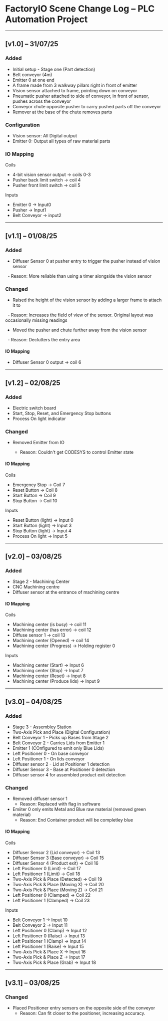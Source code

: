 # FactoryIO Scene Change Log – PLC Automation Project

---

## \[v1.0] – 31/07/25

### Added

* Initial setup - Stage one (Part detection)
* Belt conveyor (4m)
* Emitter 0 at one end
* A frame made from 3 walkway pillars right in front of emitter
* Vision sensor attached to frame, pointing down on conveyor
* Pneumatic pusher attached to side of conveyor, in front of sensor, pushes across the conveyor
* Conveyor chute opposite pusher to carry pushed parts off the conveyor
* Remover at the base of the chute removes parts

### Configuration

* Vision sensor: All Digital output
* Emitter 0: Output all types of raw material parts

### IO Mapping

Coils

* 4-bit vision sensor output -> coils 0-3
* Pusher back limit switch -> coil 4
* Pusher front limit switch -> coil 5

Inputs

* Emitter 0 -> Input0
* Pusher -> Input1
* Belt Conveyor -> input2

---

## \[v1.1] – 01/08/25

### Added

* Diffuser Sensor 0 at pusher entry to trigger the pusher instead of vision sensor

 	- Reason: More reliable than using a timer alongside the vision sensor


### Changed

* Raised the height of the vision sensor by adding a larger frame to attach it to

 	- Reason: Increases the field of view of the sensor. Original layout was occasionally missing readings

* Moved the pusher and chute further away from the vision sensor

 	- Reason: Declutters the entry area

#### IO Mapping

* Diffuser Sensor 0 output -> coil 6

---

## \[v1.2] – 02/08/25

### Added

* Electric switch board
* Start, Stop, Reset, and Emergency Stop buttons
* Process On light indicator

### Changed

* Removed Emitter from IO

 	- Reason: Couldn't get CODESYS to control Emitter state

#### IO Mapping

Coils

* Emergency Stop -> Coil 7
* Reset Button -> Coil 8
* Start Button -> Coil 9
* Stop Button -> Coil 10

Inputs

* Reset Button (light) -> Input 0
* Start Button (light) -> Input 3
* Stop Button (light) -> Input 4
* Process On light -> Input 5

---

## \[v2.0] – 03/08/25

### Added

* Stage 2 - Machining Center
* CNC Machining centre
* Diffuser sensor at the entrance of machining centre

#### IO Mapping

Coils

* Machining center (is busy) -> coil 11
* Machining center (has error) -> coil 12
* Diffuse sensor 1 -> coil 13
* Machining center (Opened) -> coil 14
* Machining center (Progress) -> Holding register 0

Inputs

* Machining center (Start) -> Input 6
* Machining center (Stop) -> Input 7
* Machining center (Reset) -> Input 8
* Machining center (Produce lids) -> Input 9

---

## \[v3.0] – 04/08/25

### Added

* Stage 3 - Assembley Station
* Two-Axis Pick and Place (Digital Configuration)
* Belt Conveyor 1 - Picks up Bases from Stage 2
* Belt Conveyor 2 - Carries Lids from Emitter 1
* Emitter 1 (COnfigured to emit only Blue Lids)
* Left Positioner 0 - On base conveyor
* Left Positioner 1 - On lids conveyor
* Diffuser sensor 2 - Lid at Positioner 1 detection
* Diffuser Sensor 3 - Base at Positioner 0 detection
* Diffuser sensor 4 for assembled product exit detection

### Changed
* Removed diffuser sensor 1
	- Reason: Replaced with flag in software
* Emiiter 0 only emits Metal and Blue raw material (removed green material)
	- Reason: End Container product will be completley blue

#### IO Mapping

Coils

* Diffuser Sensor 2 (Lid conveyor) -> Coil 13
* Diffuser Sensor 3 (Base conveyor) -> Coil 15
* Diffuser Sensor 4 (Product exit) -> Coil 16
* Left Positioner 0 (Limit) -> Coil 17
* Left Positioner 1 (Limit) -> Coil 18
* Two-Axis Pick & Place (Detected) -> Coil 19
* Two-Axis Pick & Place (Moving X) -> Coil 20
* Two-Axis Pick & Place (Moving Z) -> Coil 21
* Left Positioner 0 (Clamped) -> Coil 22
* Left Positioner 1 (Clamped) -> Coil 23

Inputs

* Belt Conveyor 1 -> Input 10
* Belt Conveyor 2 -> Input 11
* Left Positioner 0 (Clamp) -> Input 12
* Left Positioner 0 (Raise) -> Input 13
* Left Positioner 1 (Clamp) -> Input 14
* Left Positioner 1 (Raise) -> Input 15
* Two-Axis Pick & Place X -> Input 16
* Two-Axis Pick & Place Z -> Input 17
* Two-Axis Pick & Place (Grab) -> Input 18

---

## \[v3.1] – 03/08/25

### Changed
* Placed Positioner entry sensors on the opposite side of the conveyor  
  - Reason: Can fit closer to the positioner, increasing accuracy. 
